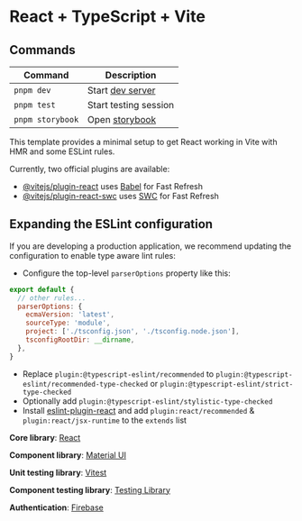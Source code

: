 # React + TypeScript + Vite

## Commands

| Command          | Description                                |
| ---------------- | ------------------------------------------ |
| `pnpm dev`       | Start [dev server](http://localhost:5173/) |
| `pnpm test`      | Start testing session                      |
| `pnpm storybook` | Open [storybook](http://localhost:6006/)   |

This template provides a minimal setup to get React working in Vite with HMR and some ESLint rules.

Currently, two official plugins are available:

- [@vitejs/plugin-react](https://github.com/vitejs/vite-plugin-react/blob/main/packages/plugin-react/README.md) uses [Babel](https://babeljs.io/) for Fast Refresh
- [@vitejs/plugin-react-swc](https://github.com/vitejs/vite-plugin-react-swc) uses [SWC](https://swc.rs/) for Fast Refresh

## Expanding the ESLint configuration

If you are developing a production application, we recommend updating the configuration to enable type aware lint rules:

- Configure the top-level `parserOptions` property like this:

```js
export default {
  // other rules...
  parserOptions: {
    ecmaVersion: 'latest',
    sourceType: 'module',
    project: ['./tsconfig.json', './tsconfig.node.json'],
    tsconfigRootDir: __dirname,
  },
}
```

- Replace `plugin:@typescript-eslint/recommended` to `plugin:@typescript-eslint/recommended-type-checked` or `plugin:@typescript-eslint/strict-type-checked`
- Optionally add `plugin:@typescript-eslint/stylistic-type-checked`
- Install [eslint-plugin-react](https://github.com/jsx-eslint/eslint-plugin-react) and add `plugin:react/recommended` & `plugin:react/jsx-runtime` to the `extends` list



**Core library**: [React](https://react.dev/)

**Component library**: [Material UI](https://mui.com/)

**Unit testing library**: [Vitest](https://vitest.dev/)

**Component testing library**: [Testing Library](https://testing-library.com/)

**Authentication**: [Firebase](https://firebase.google.com/)

